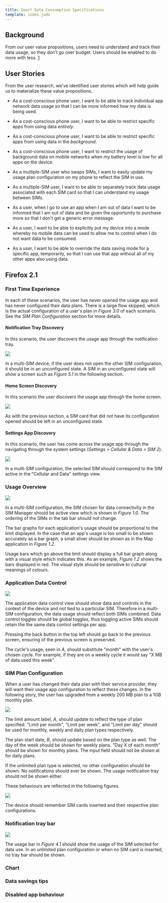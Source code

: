 ```yaml
---
title: Smart Data Consumption Specifications
template: index.jade
---
```


## Background

From our user value propositions, users need to understand and track their data
usage, so they don’t go over budget. Users should be enabled to do more with
less. [1]

[1]:https://mozilla.app.box.com/files/0/f/1958416320/1/f_17084860470


## User Stories

From the user research, we've identified user stories which will help guide us
to materialize these value propositions.

* As a cost-conscious phone user, I want to be able to track individual app
network data usage so that I can be more informed how my data is being used.

* As a cost-conscious phone user, I want to be able to restrict specific apps
from using data *entirely*.

* As a cost-conscious phone user, I want to be able to restrict specific apps
from using data in the *background*.

* As a cost-conscious phone user, I want to restrict the usage of background
data on mobile networks when my battery level is low for all apps on the device.

* As a multiple-SIM user who swaps SIMs, I want to easily update my usage plan
configuration on my phone to reflect the SIM in use.

* As a multiple-SIM user, I want to be able to separately track data usage
associated with each SIM card so that I can understand my usage between SIMs.

* As a user, when I go to use an app when I am out of data I want to be informed
that I am out of data and be given the opportunity to purchase more so that I
don't get a generic error message.

* As a user, I want to be able to explicitly put my device into a mode whereby
no mobile data can be used to allow me to control when I do not want data to be
consumed.

* As a user, I want to be able to override the data saving mode for a specific
app, temporarily, so that I can use that app without all of my other apps also
using data.

## Firefox 2.1

### First Time Experience

In each of these scenarios, the user has never opened the usage app and has
never configured their data plans. There is a large flow skipped, which is the
actual configuration of a user's plan in *Figure 3.0* of each scenario. See the
*SIM Plan Configuration* section for more details.

#### Notification Tray Discovery

In this scenario, the user discovers the usage app through the notification
tray.

[![](images/specs/fte-notification-tray.png)](images/specs/fte-notification-tray.png)

In a multi-SIM device, if the user does not open the other SIM configuration, it
should be in an unconfigured state. A SIM in an unconfigured state will show a
screen such as *Figure 5.1* in the following section.

#### Home Screen Discovery

In this scenario the user discovers the usage app through the home screen.

[![](images/specs/fte-home-entry.png)](images/specs/fte-home-entry.png)

As with the previous section, a SIM card that did not have its configuration
opened should be left in an unconfigured state.

#### Settings App Discovery

In this scenario, the user has come across the usage app through the navigating
through the system settings (*Settings > Cellular & Data > SIM 2*).

[![](images/specs/fte-settings-entry.png)](images/specs/fte-settings-entry.png)

In a mulit-SIM configuration, the selected SIM should correspond to the SIM
active in the "Cellular and Data" settings view.

### Usage Overview

[![](images/specs/usage-overview.png)](images/specs/usage-overview.png)

In a multi-SIM configuration, the SIM chosen for data connectivity in the SIM
Manager should be active view which is shown in *Figure 1.0*. The ordering of
the SIMs in the tab bar should not change.

The bar graphs for each application's usage should be proportional to the limit
displayed. In the case that an app's usage is too small to be shown accurately
as a bar graph, a small sliver should be shown as in the Map application in
*Figure 1.2*.

Usage bars which go above the limit should display a full bar graph along with
a visual style which indicates this. As an example, *Figure 1.2* shows the bars
displayed in red. The visual style should be sensitive to cultural meanings of
colours.

### Application Data Control

[![](images/specs/app-data-control.png)](images/specs/app-data-control.png)

The application data control view should show data and controls in the context
of the device and not tied to a particular SIM. Therefore in a multi-SIM
configuration, the data usage should reflect both SIMs combined. Data control
toggles should be global toggles, thus toggling active SIMs should retain the
the same data control settings per app.

Pressing the back button in the top left should go back to the previous screen,
ensuring of the previous screen is preserved.

The cycle's usage, seen in *A*, should substitute "month" with the user's chosen
cycle. For example, if they are on a weekly cycle it would say "X MB of data
used this week".

### SIM Plan Configuration

When a user has changed their data plan with their service provider, they will
want their usage app configuration to reflect these changes. In the following
story, the user has upgraded from a weekly 200 MB plan to a 1GB monthly plan.

[![](images/specs/settings.png)](images/specs/settings.png)

The limit amount label, *A*, should update to reflect the type of plan
specified. "Limit per month", "Limit per week", and "Limit per day" should be
used for monthly, weekly and daily plan types respectively.

The plan start date, *B*, should update based on the plan type as well. The day
of the week should be shown for weekly plans. "Day X of each month" should be
shown for monthly plans. The input field should not be shown at for daily plans.

If the unlimited plan type is selected, no other configuration should be shown.
No notifications should ever be shown. The usage notification tray should not
be shown either.

These behaviours are reflected in the following figures.

[![](images/specs/settings-plan-types.png)](images/specs/settings-plan-types.png)

The device should remember SIM cards inserted and their respective plan
configurations.


### Notification tray bar

[![](images/specs/notification-tray.png)](images/specs/notification-tray.png)

The usage bar in *Figure 4.1* should show the usage of the SIM selected for data
use. In an unlimited plan configuration or when no SIM card is inserted, no tray
bar should be shown.


### Chart

### Data savings tips

### Disabled app behaviour
